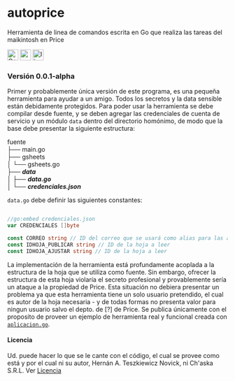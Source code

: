 # autoprice
Herramienta de linea de comandos escrita en Go que realiza las tareas del maikintosh en Price

<!-- <img src="https://img.shields.io/badge/hecho_por-Ch'aska-253545?style=for-the-badge" alt="hecho_por_Chaska" height="25px"/> -->
 <img src="https://img.shields.io/badge/Go-1.22-blue?style=for-the-badge&logo=go&logoColor=white" alt="C++" height="25px"/> <a href=https://www.raylib.com>
<img src="https://img.shields.io/badge/Versión-0.0.1--alpha-orange?style=for-the-badge" alt="version" height="25px"/></a> <img src="https://img.shields.io/badge/Licencia-HLQSLCEO-lightgrey?style=for-the-badge" alt="licencia" height="25px"/>

### Versión 0.0.1-alpha

Primer y probablemente única versión de este programa, es una pequeña herramienta para ayudar a un amigo. Todos los secretos y la data sensible están debidamente protegidos. Para poder usar la herramienta se debe compilar desde fuente, y se deben agregar las credenciales de cuenta de servicio y un módulo `data` dentro del directorio homónimo, de modo que la base debe presentar la siguiente estructura:

fuente  
├── main.go  
├── gsheets  
│   └── gsheets.go  
├── ***data***  
│   ├── ***data.go***  
│   └── ***credenciales.json***  

`data.go` debe definir las siguientes constantes:
```go

//go:embed credenciales.json
var CREDENCIALES []byte

const CORREO string // ID del correo que se usará como alias para las acciones que realice la cuenta de servicio
const IDHOJA_PUBLICAR string // ID de la hoja a leer
const IDHOJA_AJUSTAR string // ID de la hoja a leer

```

La implementación de la herramienta está profundamente acoplada a la estructura de la hoja que se utiliza como fuente. Sin embargo, ofrecer la estructura de esta hoja violaría el secreto profesional y provablemente sería un ataque a la propiedad de Price. Esta situación no debiera presentar un problema ya que esta herramienta tiene un solo usuario pretendido, el cual es autor de la hoja necesaria - y de todas formas no presenta valor para ningun usuario salvo el depto. de [?] de Price. Se publica únicamente con el proposito de proveer un ejemplo de herramienta real y funcional creada con [`aplicacion.go`](https://github.com/hernanatn/aplicacion.go).


#### Licencia
Ud. puede hacer lo que se le cante con el código, el cual se provee como está y por el cual ni su autor, Hernán A. Teszkiewicz Novick, ni Ch'aska S.R.L.
Ver [Licencia](LICENSE)
